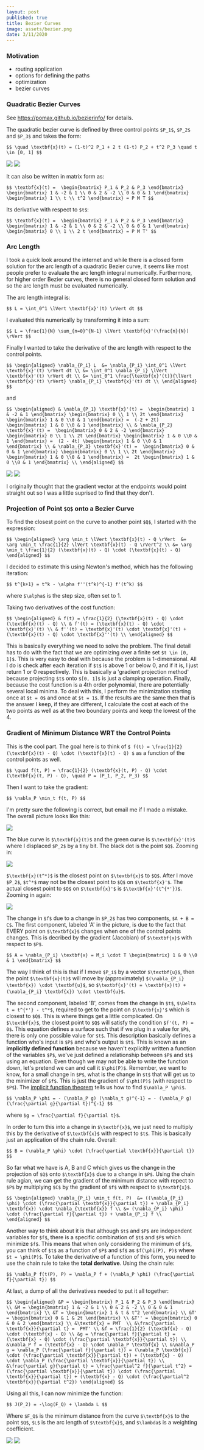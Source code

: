 ```yaml
---
layout: post
published: true
title: Bezier Curves
image: assets/bezier.png
date: 3/11/2020
---
```

### Motivation
* routing application
* options for defining the paths
* optimization
* bezier curves

### Quadratic Bezier Curves

See <https://pomax.github.io/bezierinfo/> for details.

The quadratic bezier curve is defined by three control points `$P_1$`, `$P_2$` and `$P_3$` and takes the form:

`$$
\quad \textbf{x}(t) = (1-t)^2 P_1 + 2 t (1-t) P_2 + t^2 P_3
\quad t \in [0, 1]
$$`

![](/assets/bezier1.png)
![](/assets/bezier2.png)

It can also be written in matrix form as:

`$$
\textbf{x}(t) = 
\begin{bmatrix} P_1 & P_2 & P_3 \end{bmatrix}
\begin{bmatrix} 1 & -2 & 1 \\ 0 & 2 & -2 \\ 0 & 0 & 1 \end{bmatrix}
\begin{bmatrix} 1 \\ t \\ t^2 \end{bmatrix} = P M T
$$`

Its derivative with respect to `$t$`:

`$$
\textbf{x}(t) = 
\begin{bmatrix} P_1 & P_2 & P_3 \end{bmatrix}
\begin{bmatrix} 1 & -2 & 1 \\ 0 & 2 & -2 \\ 0 & 0 & 1 \end{bmatrix}
\begin{bmatrix} 0 \\ 1 \\ 2 t \end{bmatrix} = P M T'
$$`

### Arc Length

I took a quick look around the internet and while there is a closed form solution for the arc length of a quadratic Bezier curve, it seems like most people prefer to evaluate the arc length integral numerically. Furthermore, for higher order Bezier curves, there is no general closed form solution and so the arc length must be evaluated numerically. 

The arc length integral is:

`$$
L = \int_0^1 \lVert \textbf{x}'(t) \rVert dt
$$`

I evaluated this numerically by transforming it into a sum:

`$$
L = \frac{1}{N} \sum_{n=0}^{N-1} \lVert \textbf{x}'(\frac{n}{N}) \rVert
$$`

Finally I wanted to take the derivative of the arc length with respect to the control points. 

`$$
\begin{aligned}
    \nabla_{P_i} L 
    &= \nabla_{P_i} \int_0^1 \lVert \textbf{x}'(t) \rVert dt \\
    &= \int_0^1 \nabla_{P_i} \lVert \textbf{x}'(t) \rVert dt \\
	&= \int_0^1 \frac{\textbf{x}'(t)}{\lVert \textbf{x}'(t) \rVert} \nabla_{P_i} \textbf{x}'(t) dt \\
\end{aligned}
$$`

and

`$$
\begin{aligned}
    & \nabla_{P_1} \textbf{x}'(t) = 
    \begin{bmatrix} 1 & -2 & 1 \end{bmatrix}
    \begin{bmatrix} 0 \\ 1 \\ 2t \end{bmatrix}
    \begin{bmatrix} 1 & 0 \\0 & 1 \end{bmatrix}
    = 
    (-2 + 2t) \begin{bmatrix} 1 & 0 \\0 & 1 \end{bmatrix} \\
    & \nabla_{P_2} \textbf{x}'(t) = 
    \begin{bmatrix} 0 & 2 & -2 \end{bmatrix}
    \begin{bmatrix} 0 \\ 1 \\ 2t \end{bmatrix}
    \begin{bmatrix} 1 & 0 \\0 & 1 \end{bmatrix}
    = 
    (2 - 4t) \begin{bmatrix} 1 & 0 \\0 & 1 \end{bmatrix} \\
    & \nabla_{P_3} \textbf{x}'(t) = 
    \begin{bmatrix} 0 & 0 & 1 \end{bmatrix}
    \begin{bmatrix} 0 \\ 1 \\ 2t \end{bmatrix}
    \begin{bmatrix} 1 & 0 \\0 & 1 \end{bmatrix}
    = 
    2t \begin{bmatrix} 1 & 0 \\0 & 1 \end{bmatrix} \\
\end{aligned}
$$`

![](/assets/bezier3.png)
![](/assets/bezier4.png)

I originally thought that the gradient vector at the endpoints would point straight out so I was a little suprised to find that they don't.

### Projection of Point `$Q$` onto a Bezier Curve

To find the closest point on the curve to another point `$Q$`, I started with the expression:

`$$
\begin{aligned}
    \arg \min_t \lVert \textbf{x}(t) - Q \rVert 
    &= \arg \min_t \frac{1}{2} \lVert \textbf{x}(t) - Q \rVert^2 \\
    &= \arg \min_t \frac{1}{2} (\textbf{x}(t) - Q) \cdot (\textbf{x}(t) - Q)
\end{aligned}
$$`

I decided to estimate this using Newton's method, which has the following iteration:

`$$
t^{k+1} = t^k - \alpha f''(t^k)^{-1} f'(t^k)
$$`

where `$\alpha$` is the step size, often set to 1.

Taking two derivatives of the cost function:

`$$
\begin{aligned}
    & f(t) = \frac{1}{2} (\textbf{x}(t) - Q) \cdot (\textbf{x}(t) - Q) \\
    & f'(t) = (\textbf{x}(t) - Q) \cdot \textbf{x}'(t) \\
    & f''(t) = \textbf{x}'(t) \cdot \textbf{x}'(t) + (\textbf{x}(t) - Q) \cdot \textbf{x}''(t) \\
\end{aligned}
$$`

This is basically everything we need to solve the problem. The final detail has to do with the fact that we are optimizing over a finite set `$t \in [0, 1]$`. This is very easy to deal with because the problem is 1-dimensional. All I do is check after each iteration if `$t$` is above 1 or below 0, and if it is, I just return 1 or 0 respectively. This is basically a 'gradient projection method' because projecting `$t$` onto `$[0, 1]$` is just a clamping operation. Finally, because the cost function is a 4th order polynomial, there are potentially several local minima. To deal with this, I perform the minimization starting once at `$t = 0$` and once at `$t = 1$`. If the results are the same then that is the answer I keep, if they are different, I calculate the cost at each of the two points as well as at the two boundary points and keep the lowest of the 4. 

### Gradient of Minimum Distance WRT the Control Points

This is the cool part. The goal here is to think of `$ f(t) = \frac{1}{2} (\textbf{x}(t) - Q) \cdot (\textbf{x}(t) - Q) $` as a function of the control points as well.

`$$
\quad f(t, P) = \frac{1}{2} (\textbf{x}(t, P) - Q) \cdot (\textbf{x}(t, P) - Q),
\quad P = (P_1, P_2, P_3)
$$`

Then I want to take the gradient:

`$$
\nabla_P \min_t f(t, P)
$$`

I'm pretty sure the following is correct, but email me if I made a mistake. The overall picture looks like this:

![](/assets/bezier_derivation_1.png)

The blue curve is `$\textbf{x}(t)$` and the green curve is `$\textbf{x}'(t)$` where I displaced `$P_2$` by a tiny bit. The black dot is the point `$Q$`. Zooming in:

![](/assets/bezier_derivation_2.png)

`$\textbf{x}(t^*)$` is the closest point on `$\textbf{x}$` to `$Q$`. After I move `$P_2$`, `$t^*$` may not be the closest point to `$Q$` on `$\textbf{x}'$`. The actual closest point to `$Q$` on `$\textbf{x}'$` is `$\textbf{x}'(t^{*'})$`. Zooming in again:

![](/assets/bezier_derivation_3.png)

The change in `$f$` due to a change in `$P_2$` has two components, `$A + B = C$`. The first component, labeled 'A' in the picture, is due to the fact that EVERY point on `$\textbf{x}$` changes when one of the control points changes. This is decribed by the gradient (Jacobian) of `$\textbf{x}$` with respect to `$P$`. 

`$$
A = \nabla_{P_i} \textbf{x} = M_i \cdot T \begin{bmatrix} 1 & 0 \\0 & 1 \end{bmatrix}
$$`

The way I think of this is that if I move `$P_i$` by a vector `$\textbf{u}$`, then the point `$\textbf{x}(t)$` will move by (approximately) `$(\nabla_{P_i} \textbf{x}) \cdot \textbf{u}$`, so `$\textbf{x}'(t) = \textbf{x}(t) +  (\nabla_{P_i} \textbf{x}) \cdot \textbf{u}$`.

The second component, labeled 'B', comes from the change in `$t$`, `$\Delta t = t^{*'} - t^*$`, required to get to the point on `$\textbf{x}'$` which is closest to `$Q$`. This is where things get a little complicated. On `$\textbf{x}$`, the closest point to `$Q$` will satisfy the condition `$f'(t, P) = 0$`. This equation defines a surface such that if we plug in a value for `$P$`, there is only one possible value for `$t$`. This description basically defines a function who's input is `$P$` and who's output is `$t$`. This is known as an __implicitly defined function__ because we haven't explicitly written a function of the variables `$P$`, we've just defined a relationship between `$P$` and `$t$` using an equation. Even though we may not be able to write the function down, let's pretend we can and call it `$\phi(P)$`. Remember, we want to know, for a small change in `$P$`, what is the change in `$t$` that will get us to the minimizer of `$f$`. This is just the gradient of `$\phi(P)$` (with respect to `$P$`). The [implicit function theorem](https://en.wikipedia.org/wiki/Implicit_function_theorem) tells us how to find `$\nabla_P \phi$`.

`$$
\nabla_P \phi = - (\nabla_P g) (\nabla_t g)^{-1} = - (\nabla_P g) (\frac{\partial g}{\partial t})^{-1}
$$`

where `$g = \frac{\partial f}{\partial t}$`.

In order to turn this into a change in `$\textbf{x}$`, we just need to multiply this by the derivative of `$\textbf{x}$` with respect to `$t$`. This is basically just an application of the chain rule. Overall:

`$$
B = (\nabla_P \phi) \cdot (\frac{\partial \textbf{x}}{\partial t})
$$`

So far what we have is A, B and C which gives us the change in the projection of `$Q$` onto `$\textbf{x}$` due to a change in `$P$`. Using the chain rule agian, we can get the gradient of the minimum distance with repect to `$P$` by multiplying `$C$` by the gradient of `$f$` with respect to `$\textbf{x}$`. 

`$$
\begin{aligned}
    \nabla_{P_i} \min_t f(t, P) 
    &= ((\nabla_{P_i} \phi) \cdot (\frac{\partial \textbf{x}}{\partial t}) + \nabla_{P_i} \textbf{x}) \cdot \nabla_{\textbf{x}} f \\
    &= (\nabla_{P_i} \phi) \cdot (\frac{\partial f}{\partial t}) + \nabla_{P_i} f \\
\end{aligned}
$$`

Another way to think about it is that although `$t$` and `$P$` are independent variables for `$f$`, there is a specific combination of `$t$` and `$P$` which minimize `$f$`. This means that when only considering the minimum of `$f$`, you can think of `$t$` as a function of `$P$` and `$f$` as `$f(\phi(P), P)$` where `$t = \phi(P)$`. To take the derivative of a function of this form, you need to use the chain rule to take the __total derivative__. Using the chain rule:

`$$
\nabla_P f(t(P), P) = \nabla_P f + (\nabla_P \phi) (\frac{\partial f}{\partial t})
$$`

At last, a dump of all the derivatives needed to put it all together:

`$$
\begin{aligned}
    &P = \begin{bmatrix} P_1 & P_2 & P_3 \end{bmatrix} \\
    &M = \begin{bmatrix} 1 & -2 & 1 \\ 0 & 2 & -2 \\ 0 & 0 & 1 \end{bmatrix} \\
    &T = \begin{bmatrix} 1 & t & t^2 \end{bmatrix} \\
    &T' = \begin{bmatrix} 0 & 1 & 2t \end{bmatrix} \\
    &T'' = \begin{bmatrix} 0 & 0 & 2 \end{bmatrix} \\
    &\textbf{x} = PMT  \\
    &\frac{\partial \textbf{x}}{\partial t} =  PMT' \\
    &f = \frac{1}{2} (\textbf{x} - Q) \cdot (\textbf{x} - Q) \\
    &g = \frac{\partial f}{\partial t} = (\textbf{x} - Q) \cdot (\frac{\partial \textbf{x}}{\partial t}) \\
    &\nabla_P f = (\textbf{x} - Q) \cdot \nabla_P \textbf{x} \\
    &\nabla_P g = \nabla_P (\frac{\partial f}{\partial t}) = (\nabla_P \textbf{x}) \cdot (\frac{\partial \textbf{x}}{\partial t}) + (\textbf{x} - Q) \cdot \nabla_P (\frac{\partial \textbf{x}}{\partial t}) \\
    &\frac{\partial g}{\partial t} = \frac{\partial^2 f}{\partial t^2} = (\frac{\partial \textbf{x}}{\partial t}) \cdot (\frac{\partial \textbf{x}}{\partial t}) + (\textbf{x} - Q) \cdot (\frac{\partial^2 \textbf{x}}{\partial t^2})
\end{aligned}
$$`

Using all this, I can now minimize the function:

`$$
J(P_2) = -\log(F_Q) + \lambda L
$$`

Where `$F_Q$` is the minimum distance from the curve `$\textbf{x}$` to the point `$Q$`, `$L$` is the arc length of `$\textbf{x}$`, and `$\lambda$` is a weighting coefficient. 

![](/assets/bezier_optimization_1.png)
![](/assets/bezier_optimization_2.png)

